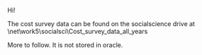 Hi!

The cost survey data can be found on the socialscience drive at 
\\net\work5\socialsci\Cost_survey_data_all_years

More to follow.  It is not stored in oracle.
